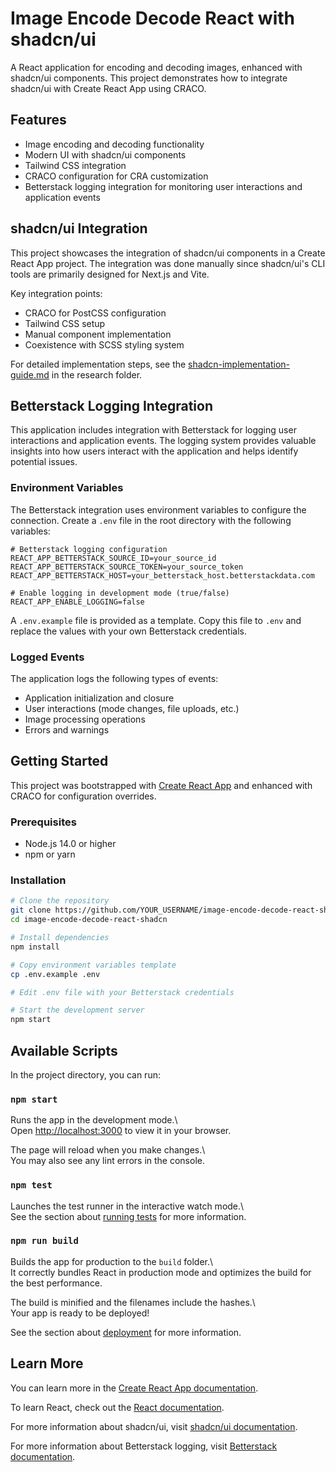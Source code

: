 # Image Encode Decode React with shadcn/ui

A React application for encoding and decoding images, enhanced with shadcn/ui components. This project demonstrates how to integrate shadcn/ui with Create React App using CRACO.

## Features

- Image encoding and decoding functionality
- Modern UI with shadcn/ui components
- Tailwind CSS integration
- CRACO configuration for CRA customization
- Betterstack logging integration for monitoring user interactions and application events

## shadcn/ui Integration

This project showcases the integration of shadcn/ui components in a Create React App project. The integration was done manually since shadcn/ui's CLI tools are primarily designed for Next.js and Vite.

Key integration points:
- CRACO for PostCSS configuration
- Tailwind CSS setup
- Manual component implementation
- Coexistence with SCSS styling system

For detailed implementation steps, see the [shadcn-implementation-guide.md](./research/shadcn-implementation-guide.md) in the research folder.

## Betterstack Logging Integration

This application includes integration with Betterstack for logging user interactions and application events. The logging system provides valuable insights into how users interact with the application and helps identify potential issues.

### Environment Variables

The Betterstack integration uses environment variables to configure the connection. Create a `.env` file in the root directory with the following variables:

```
# Betterstack logging configuration
REACT_APP_BETTERSTACK_SOURCE_ID=your_source_id
REACT_APP_BETTERSTACK_SOURCE_TOKEN=your_source_token
REACT_APP_BETTERSTACK_HOST=your_betterstack_host.betterstackdata.com

# Enable logging in development mode (true/false)
REACT_APP_ENABLE_LOGGING=false
```

A `.env.example` file is provided as a template. Copy this file to `.env` and replace the values with your own Betterstack credentials.

### Logged Events

The application logs the following types of events:

- Application initialization and closure
- User interactions (mode changes, file uploads, etc.)
- Image processing operations
- Errors and warnings

## Getting Started

This project was bootstrapped with [Create React App](https://github.com/facebook/create-react-app) and enhanced with CRACO for configuration overrides.

### Prerequisites

- Node.js 14.0 or higher
- npm or yarn

### Installation

```bash
# Clone the repository
git clone https://github.com/YOUR_USERNAME/image-encode-decode-react-shadcn.git
cd image-encode-decode-react-shadcn

# Install dependencies
npm install

# Copy environment variables template
cp .env.example .env

# Edit .env file with your Betterstack credentials

# Start the development server
npm start
```

## Available Scripts

In the project directory, you can run:

### `npm start`

Runs the app in the development mode.\  
Open [http://localhost:3000](http://localhost:3000) to view it in your browser.

The page will reload when you make changes.\  
You may also see any lint errors in the console.

### `npm test`

Launches the test runner in the interactive watch mode.\  
See the section about [running tests](https://facebook.github.io/create-react-app/docs/running-tests) for more information.

### `npm run build`

Builds the app for production to the `build` folder.\  
It correctly bundles React in production mode and optimizes the build for the best performance.

The build is minified and the filenames include the hashes.\  
Your app is ready to be deployed!

See the section about [deployment](https://facebook.github.io/create-react-app/docs/deployment) for more information.

## Learn More

You can learn more in the [Create React App documentation](https://facebook.github.io/create-react-app/docs/getting-started).

To learn React, check out the [React documentation](https://reactjs.org/).

For more information about shadcn/ui, visit [shadcn/ui documentation](https://ui.shadcn.com/).

For more information about Betterstack logging, visit [Betterstack documentation](https://betterstack.com/docs).
